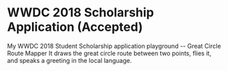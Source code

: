 # WWDC 2018 Scholarship Application (Accepted)
My WWDC 2018 Student Scholarship application playground -- Great Circle Route Mapper
It draws the great circle route between two points, flies it, and speaks a greeting in the local language.
